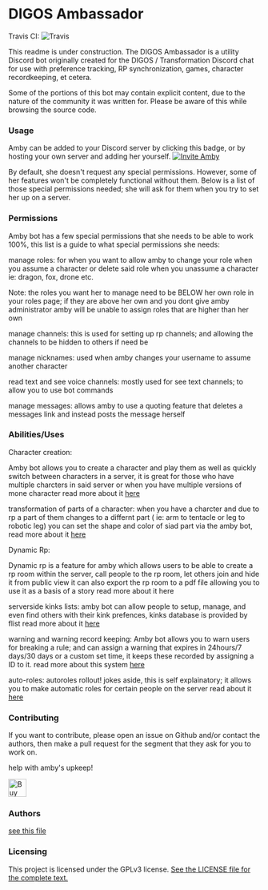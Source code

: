 # DIGOS Ambassador
Travis CI: ![Travis](https://api.travis-ci.org/Nihlus/digos-ambassador.svg?branch=master)

This readme is under construction. The DIGOS Ambassador is a utility Discord bot originally created for the DIGOS / 
Transformation Discord chat for use with preference tracking, RP synchronization, games, character recordkeeping, et cetera.

Some of the portions of this bot may contain explicit content, due to the nature of the community it was written for. Please be aware of this while browsing the source code.

### Usage
Amby can be added to your Discord server by clicking this badge, or by hosting your own server and adding her
yourself.
[![Invite Amby](https://img.shields.io/badge/Invite%20Amby-Discord-5C0298.svg)](https://discordapp.com/oauth2/authorize?client_id=375021645074530305&scope=bot)

By default, she doesn't request any special permissions. However, some of her features won't be completely 
functional without them. Below is a list of those special permissions needed; she will ask for them when you try to set her up on a server.

### Permissions
Amby bot has a few special permissions that she needs to be able to work 100%, this list is a guide to what special permissions she needs:

manage roles: for when you want to allow amby to change your role when you assume a character or delete said role when you unassume a character ie: dragon, fox, drone etc. 

Note: the roles you want her to manage need to be BELOW her own role in your roles page; if they are above her own and you dont give amby administrator amby will be unable to assign roles that are higher than her own

manage channels: this is used for setting up rp channels; and allowing the channels to be hidden to others if need be

manage nicknames: used when amby changes your username to assume another character

read text and see voice channels: mostly used for see text channels; to allow you to use bot commands

manage messages: allows amby to use a quoting feature that deletes a messages link and instead posts the message herself

### Abilities/Uses
Character creation:

Amby bot allows you to create a character and play them as well as quickly switch between characters in a server, it is great for those who have multiple charcters in said server or when you have multiple versions of mone character read more about it [here](https://github.com/Nihlus/digos-ambassador/blob/master/docs/guides/characters/creation.md)

transformation of parts of a character: when you have a charcter and due to rp a part of them changes to a differnt part ( ie: arm to tentacle or leg to robotic leg) you can set the shape and color of siad part via the amby bot, read more about it [here](https://github.com/Nihlus/digos-ambassador/blob/master/docs/docs/modules/transform.md)

Dynamic Rp:

Dynamic rp is a feature for amby which allows users to be able to create a rp room within the server, call people to the rp room, let others join and hide it from public view it can also export the rp room to a pdf file allowing you to use it as a basis of a story read more about it here

serverside kinks lists: amby bot can allow people to setup, manage, and even find others with their kink prefences, kinks database is provided by flist 
read more about it [here](https://github.com/Nihlus/digos-ambassador/blob/master/docs/docs/modules/kink.md)

warning and warning record keeping:
Amby bot allows you to warn users for breaking a rule; and can assign a warning that expires in 24hours/7 days/30 days or a custom set time, it keeps these recorded by assigning a ID to it. read more about this system [here](https://github.com/Nihlus/digos-ambassador/blob/master/docs/docs/modules/warning.md)

auto-roles: autoroles rollout! jokes aside, this is self explainatory; it allows you to make automatic roles for certain people on the server read about it [here](https://github.com/Nihlus/digos-ambassador/blob/master/docs/docs/modules/autorole.md)



### Contributing
If you want to contribute, please open an issue on Github and/or contact the authors, then make a pull request for the segment that they ask for you to work on.

help with amby's upkeep!

<a href='https://ko-fi.com/H2H176VD' target='_blank'><img height='36' style='border:0px;height:36px;' src='https://az743702.vo.msecnd.net/cdn/kofi2.png?v=0' border='0' alt='Buy Me a Coffee at ko-fi.com' /></a>

### Authors
[see this file](https://github.com/Nihlus/digos-ambassador/blob/master/AUTHORS)

### Licensing
This project is licensed under the GPLv3 license. [See the LICENSE file for the complete text.](https://github.com/Nihlus/digos-ambassador/blob/master/LICENSE)
